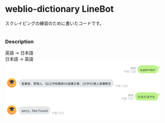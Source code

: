 # weblio-dictionary LineBot
スクレイピングの練習のために書いたコードです。</br>
</br>

### Description
英語 -> 日本語</br>
日本語 -> 英語</br>
![LineBot samp1](https://github.com/tatatakky/TestWebScraping/blob/master/PicForREADME/img1.png)
